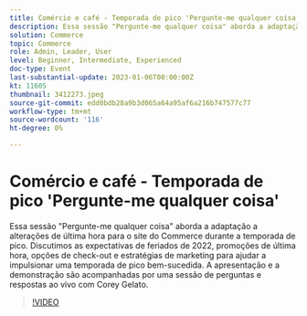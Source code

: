 ```yaml
---
title: Comércio e café - Temporada de pico 'Pergunte-me qualquer coisa'
description: Essa sessão "Pergunte-me qualquer coisa" aborda a adaptação a alterações de última hora para o site do Commerce durante a temporada de pico. Discutimos as expectativas de feriados de 2022, promoções de última hora, opções de check-out e estratégias de marketing para ajudar a impulsionar uma temporada de pico bem-sucedida. A apresentação e a demonstração são acompanhadas por uma sessão de perguntas e respostas ao vivo com Corey Gelato.
solution: Commerce
topic: Commerce
role: Admin, Leader, User
level: Beginner, Intermediate, Experienced
doc-type: Event
last-substantial-update: 2023-01-06T00:00:00Z
kt: 11605
thumbnail: 3412273.jpeg
source-git-commit: edd0bdb28a9b3d065a64a95af6a216b747577c77
workflow-type: tm+mt
source-wordcount: '116'
ht-degree: 0%

---
```


# Comércio e café - Temporada de pico &#39;Pergunte-me qualquer coisa&#39;

Essa sessão &quot;Pergunte-me qualquer coisa&quot; aborda a adaptação a alterações de última hora para o site do Commerce durante a temporada de pico. Discutimos as expectativas de feriados de 2022, promoções de última hora, opções de check-out e estratégias de marketing para ajudar a impulsionar uma temporada de pico bem-sucedida. A apresentação e a demonstração são acompanhadas por uma sessão de perguntas e respostas ao vivo com Corey Gelato.

>[!VIDEO](https://video.tv.adobe.com/v/3412273/?quality=12&learn=on)
